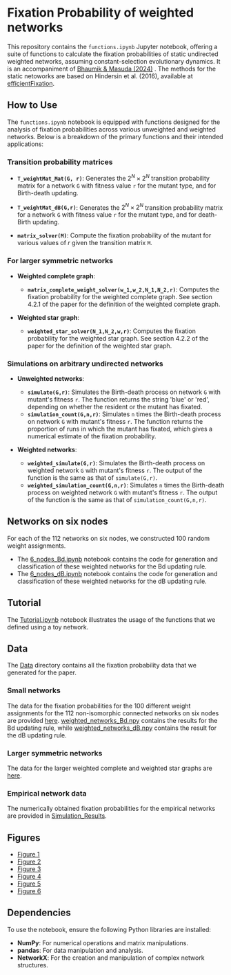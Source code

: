 
# Fixation Probability of weighted networks

This repository contains the `functions.ipynb` Jupyter notebook, offering a suite of functions to calculate the fixation probabilities of static undirected weighted networks, assuming constant-selection evolutionary dynamics. It is an accompaniment of [Bhaumik & Masuda (2024)](https://arxiv.org/abs/2403.17208) . The methods for the static netoworks are based on Hindersin et al. (2016), available at [efficientFixation](https://github.com/hindersin/efficientFixation).

## How to Use

The `functions.ipynb` notebook is equipped with functions designed for the analysis of fixation probabilities across various unweighted and weighted networks. Below is a breakdown of the primary functions and their intended applications:

### Transition probability matrices

- **`T_weightMat_Mat(G, r)`**: Generates the $2^N \times 2^N$ transition probability matrix for a network `G` with fitness value `r` for the mutant type, and for Birth-death updating.

- **`T_weightMat_dB(G,r)`**: Generates the $2^N \times 2^N$ transition probability matrix for a network `G` with fitness value `r` for the mutant type, and for death-Birth updating.

- **`matrix_solver(M)`**: Compute the fixation probability of the mutant for various values of $r$ given the transition matrix `M`.


### For larger symmetric networks

- **Weighted complete graph**: 
  - **`matrix_complete_weight_solver(w_1,w_2,N_1,N_2,r)`**: Computes the fixation probability for the weighted complete graph. See section 4.2.1 of the paper for the definition of the weighted complete graph.


- **Weighted star graph**:
  - **`weighted_star_solver(N_1,N_2,w,r)`**:  Computes the fixation probability for the weighted star graph. See section 4.2.2 of the paper for the definition of the weighted star graph.


### Simulations on arbitrary undirected networks

- **Unweighted networks**: 
  - **`simulate(G,r)`**: Simulates the Birth-death process on network `G` with mutant's fitness `r`. The function returns the string 'blue' or 'red', depending on whether the resident or the mutant has fixated.
  - **`simulation_count(G,n,r)`**: Simulates `n` times the Birth-death process on network `G` with mutant's fitness `r`. The function returns the proportion of runs in which the mutant has fixated, which gives a numerical estimate of the fixation probability.


- **Weighted networks**:
  - **`weighted_simulate(G,r)`**: Simulates the Birth-death process on weighted network `G` with mutant's fitness `r`. The output of the function is the same as that of `simulate(G,r)`.
  - **`weighted_simulation_count(G,n,r)`**: Simulates `n` times the Birth-death process on weighted network `G` with mutant's fitness `r`. The output of the function is the same as that of `simulation_count(G,n,r)`.


## Networks on six nodes
For each of the 112 networks on six nodes, we constructed 100 random weight assignments. 
- The [6_nodes_Bd.ipynb](6_nodes_Bd.ipynb) notebook contains the code for generation and classification of these weighted networks for the Bd updating rule.
- The [6_nodes_dB.ipynb](6_nodes_dB.ipynb) notebook contains the code for generation and classification of these weighted networks for the dB updating rule.

## Tutorial
The [Tutorial.ipynb](https://github.com/jnanajyoti/Constant-selection-evolutionary-dynamics-on-weighted-networks/blob/main/Tutorial.ipynb) notebook illustrates the usage of the functions that we defined using a toy network.

## Data
The [Data](jnanajyoti/Constant-selection-evolutionary-dynamics-on-weighted-networks/Data) directory contains all the fixation probability data that we generated for the paper.

### Small networks
The data for the fixation probabilities for the 100 different weight assignments for the 112 non-isomorphic connected networks on six nodes are provided [here](Data/Six_Nodes).  [weighted_networks_Bd.npy](Data/Six_Nodes/weighted_networks_Bd.npy) contains the results for the Bd updating rule, while [weighted_networks_dB.npy](Data/Six_Nodes/weighted_networks_dB.npy) contains the result for the dB updating rule.

### Larger symmetric networks
The data for the larger weighted complete and weighted star graphs are [here](Data/Larger_Symmetric_Networks).

### Empirical network data
 The numerically obtained fixation probabilities for the empirical networks are provided in [Simulation_Results](Data/Empirical_Networks/Simulation_Results).

## Figures
- [Figure 1](https://github.com/jnanajyoti/Constant-selection-evolutionary-dynamics-on-weighted-networks/blob/2779d4a5f9c167210467fe6ae6e0804254f25d09/Figures/Schematic_diagams.ipynb)
- [Figure 2](https://github.com/jnanajyoti/Constant-selection-evolutionary-dynamics-on-weighted-networks/blob/2942fa9369377f0c15dfa69c13e363e0a309c92e/6_nodes_Bd.ipynb) 
- [Figure 3](https://github.com/jnanajyoti/Constant-selection-evolutionary-dynamics-on-weighted-networks/blob/791515a48ad502f5c09d2bf089f23c40a3c365f4/Figures/Weights_on_complete_graphs.ipynb)
- [Figure 4](https://github.com/jnanajyoti/Constant-selection-evolutionary-dynamics-on-weighted-networks/blob/791515a48ad502f5c09d2bf089f23c40a3c365f4/Figures/Weights_on_complete_graphs.ipynb)
- [Figure 5](https://github.com/jnanajyoti/Constant-selection-evolutionary-dynamics-on-weighted-networks/blob/791515a48ad502f5c09d2bf089f23c40a3c365f4/Figures/Weights_on_star_graphs.ipynb)
- [Figure 6](https://github.com/jnanajyoti/Constant-selection-evolutionary-dynamics-on-weighted-networks/blob/791515a48ad502f5c09d2bf089f23c40a3c365f4/Figures/Empirical_Network_Plots.ipynb)

## Dependencies

To use the notebook, ensure the following Python libraries are installed:

- **NumPy**: For numerical operations and matrix manipulations.
- **pandas**: For data manipulation and analysis.
- **NetworkX**: For the creation and manipulation of complex network structures.



